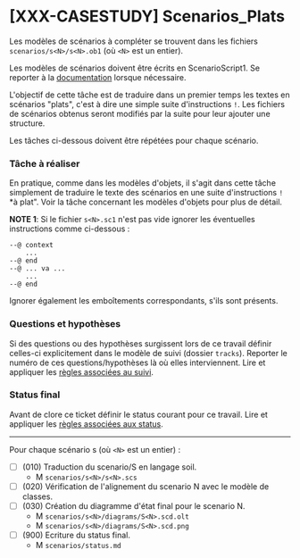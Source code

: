 [XXX-CASESTUDY] Scenarios_Plats
===========================================================

Les modèles de scénarios à compléter se trouvent dans les fichiers
``scenarios/s<N>/s<N>.ob1`` (où ``<N>`` est un entier).

Les modèles de scénarios doivent être écrits en ScenarioScript1.
Se reporter à la [documentation](https://modelscript.readthedocs.io/en/latest/languages/scenarios1/index.html) lorsque nécessaire.

L'objectif de cette tâche est de traduire dans un premier temps
les textes en scénarios "plats", c'est à dire une simple suite 
d'instructions ``!``. Les fichiers de scénarios obtenus seront 
modifiés par la suite pour leur ajouter une structure.

Les tâches ci-dessous doivent être répétées pour chaque scénario.

### Tâche à réaliser

En pratique, comme dans les modèles d'objets, il s'agit dans 
cette tâche simplement de traduire le texte des scénarios 
en une suite d'instructions ``!`` *à plat". Voir la tâche
concernant les modèles d'objets pour plus de détail.

**NOTE 1**: Si le fichier ``s<N>.sc1``  n'est pas vide ignorer 
les éventuelles instructions comme ci-dessous :

    --@ context 
        ...
    --@ end
    --@ ... va ...
        ...
    --@ end

Ignorer également les emboîtements correspondants, s'ils sont présents.

### Questions et hypothèses

Si des questions ou des hypothèses surgissent lors de ce travail
définir celles-ci explicitement dans le modèle de suivi
(dossier ``tracks``). Reporter le numéro de ces questions/hypothèses
là où elles interviennent. Lire et appliquer les [règles associées au suivi](https://modelscript.readthedocs.io/en/latest/languages/tracks/index.html#rules). 
 
### Status final

Avant de clore ce ticket définir le status courant pour ce travail. Lire et appliquer les [règles associées aux status](https://modelscript.readthedocs.io/en/latest/methods/status.html#rules).
________

Pour chaque scénario s<N> (où ``<N>`` est un entier) :
- [ ] (010) Traduction du scenario/S<N> en langage soil.
    - M ``scenarios/s<N>/s<N>.scs``
- [ ] (020) Vérification de l'alignement du scenario N avec le modèle de classes.
- [ ] (030) Création du diagramme d'état final pour le scenario N.
    - M ``scenarios/s<N>/diagrams/S<N>.scd.olt``
    - M ``scenarios/s<N>/diagrams/S<N>.scd.png``
- [ ] (900) Ecriture du status final.
    - M ``scenarios/status.md``
